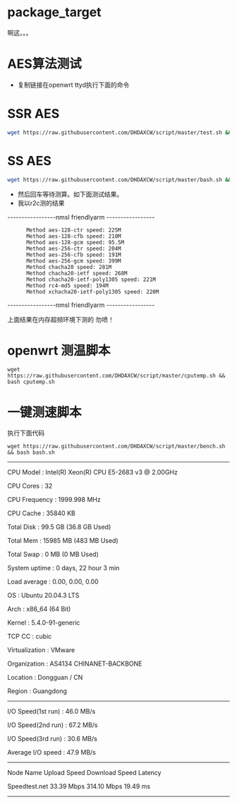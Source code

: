 # package_target
啊这。。。
# AES算法测试
- 复制链接在openwrt ttyd执行下面的命令
# SSR AES
```bash
wget https://raw.githubusercontent.com/DHDAXCW/script/master/test.sh && sh test.sh
```
# SS AES

```bash
wget https://raw.githubusercontent.com/DHDAXCW/script/master/bash.sh && bash.sh
```

- 然后回车等待测算。如下面测试结果。
- 我以r2c测的结果

-----------------nmsl friendlyarm -----------------
          
          Method aes-128-ctr speed: 225M          
          Method aes-128-cfb speed: 210M         
          Method aes-128-gcm speed: 95.5M          
          Method aes-256-ctr speed: 204M          
          Method aes-256-cfb speed: 191M        
          Method aes-256-gcm speed: 399M         
          Method chacha20 speed: 281M         
          Method chacha20-ietf speed: 268M          
          Method chacha20-ietf-poly1305 speed: 221M          
          Method rc4-md5 speed: 194M          
          Method xchacha20-ietf-poly1305 speed: 220M
-----------------nmsl friendlyarm -----------------

上面结果在内存超频环境下测的 勿喷！

# openwrt 测温脚本

```
wget https://raw.githubusercontent.com/DHDAXCW/script/master/cputemp.sh && bash cputemp.sh
```

# 一键测速脚本
执行下面代码
```
wget https://raw.githubusercontent.com/DHDAXCW/script/master/bench.sh && bash bash.sh
```
----------------------------------------------------------------------

 CPU Model             : Intel(R) Xeon(R) CPU E5-2683 v3 @ 2.00GHz
 
 CPU Cores             : 32
 
 CPU Frequency         : 1999.998 MHz
 
 CPU Cache             : 35840 KB
 
 Total Disk            : 99.5 GB (36.8 GB Used)
 
 Total Mem             : 15985 MB (483 MB Used)
 
 Total Swap            : 0 MB (0 MB Used)
 
 System uptime         : 0 days, 22 hour 3 min
 
 Load average          : 0.00, 0.00, 0.00
 
 OS                    : Ubuntu 20.04.3 LTS
 
 Arch                  : x86_64 (64 Bit)
 
 Kernel                : 5.4.0-91-generic
 
 TCP CC                : cubic
 
 Virtualization        : VMware
 
 Organization          : AS4134 CHINANET-BACKBONE
 
 Location              : Dongguan / CN
 
 Region                : Guangdong
 
----------------------------------------------------------------------

 I/O Speed(1st run)    : 46.0 MB/s
 
 I/O Speed(2nd run)    : 67.2 MB/s
 
 I/O Speed(3rd run)    : 30.6 MB/s
 
 Average I/O speed     : 47.9 MB/s
 
 
----------------------------------------------------------------------

 Node Name        Upload Speed      Download Speed      Latency
 
 Speedtest.net    33.39 Mbps        314.10 Mbps         19.49 ms
 
----------------------------------------------------------------------
